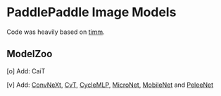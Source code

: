# PaddlePaddle Image Models

Code was heavily based on [timm](https://github.com/huggingface/pytorch-image-models).


## ModelZoo

[o] Add: CaiT

[v] Add: [ConvNeXt](README_ConvNeXt.md), [CvT](README_CvT.md), [CycleMLP](README_CycleMLP.md), [MicroNet](README_MicroNet.md), [MobileNet](README_MobileNeXt.md) and [PeleeNet](README_PeleeNet.md)
